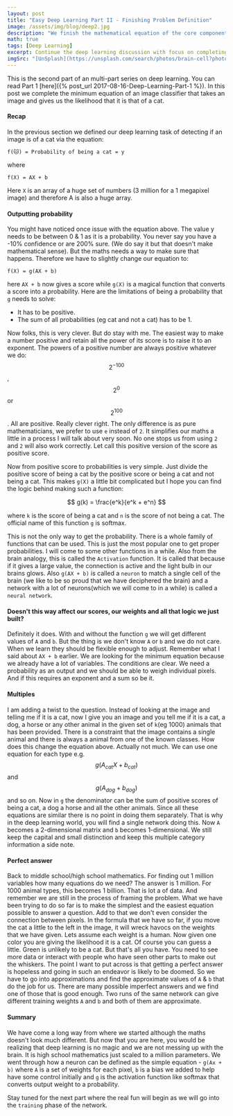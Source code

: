 ```yaml
---
layout: post
title: "Easy Deep Learning Part II - Finishing Problem Definition"
image: /assets/img/blog/deep2.jpg
description: "We finish the mathematical equation of the core component of the deep learning network, realizing the extent of the problem and its solutions."
math: true
tags: [Deep Learning]
excerpt: Continue the deep learning discussion with focus on completing the intuition.
imgSrc: "[UnSplash](https://unsplash.com/search/photos/brain-cell?photo=rmWtVQN5RzU)"
---
```


This is the second part of an multi-part series on deep learning. You can read Part 1 [here]({% post_url 2017-08-16-Deep-Learning-Part-1 %}). In this post we complete the minimum equation of an image classifier that takes an image and gives us the likelihood that it is that of a cat.

#### Recap
In the previous section we defined our deep learning task of detecting if an image is of a cat via the equation:

```
f(🐱) = Probability of being a cat = y
```
where

```
f(X) = AX + b
```

Here `X` is an array of a huge set of numbers (3 million for a 1 megapixel image) and therefore A is also a huge array.

#### Outputting probability
You might have noticed once issue with the equation above. The value y needs to be between 0 & 1 as it is a probability. You never say you have a -10% confidence or are 200% sure. (We do say it but that doesn't make mathematical sense). But the maths needs a way to make sure that happens. Therefore we have to slightly change our equation to:

```
f(X) = g(AX + b)
```

here `AX + b` now gives a score while `g(X)` is a magical function that converts a score into a probability. Here are the limitations of being a probability that `g` needs to solve:
* It has to be positive.
* The sum of all probabilities (eg cat and not a cat) has to be 1.

Now folks, this is very clever. But do stay with me. The easiest way to make a number positive and retain all the power of its score is to raise it to an exponent. The powers of a positive number are always positive whatever we do: $$2^{-100}$$, $$2^0$$ or $$2^{100}$$. All are positive. Really clever right. The only difference is as pure mathematicians, we prefer to use `e` instead of `2`. It simplifies our maths a little in a process I will talk about very soon. No one stops us from using `2` and `2` will also work correctly. Let call this positive version of the score as positive score.

Now from positive score to probabilities is very simple. Just divide the positive score of being a cat by the positive score or being a cat and not being a cat. This makes `g(X)` a little bit complicated but I hope you can find the logic behind making such a function:

$$
g(k) = \frac{e^k}{e^k + e^n}
$$

where `k` is the score of being a cat and `n` is the score of not being a cat. The official name of this function `g` is softmax.

This is not the only way to get the probability. There is a whole family of functions that can be used. This is just the most popular one to get proper probabilities. I will come to some other functions in a while. Also from the brain analogy, this is called the `Activation` function. It is called that because if it gives a large value, the connection is active and the light bulb in our brains glows. Also `g(AX + b)` is called a `neuron` to match a single cell of the brain (we like to be so proud that we have deciphered the brain) and a network with a lot of neurons(which we will come to in a while) is called a `neural network`.

#### Doesn't this way affect our scores, our weights and all that logic we just built?
Definitely it does. With and without the function `g` we will get different values of `A` and `b`. But the thing is we don't know `A` or `b` and we do not care. When we learn they should be flexible enough to adjust. Remember what I said about `AX + b` earlier. We are looking for the minimum equation because we already have a lot of variables. The conditions are clear. We need a probability as an output and we should be able to weigh individual pixels. And if this requires an exponent and a sum so be it.

#### Multiples
I am adding a twist to the question. Instead of looking at the image and telling me if it is a cat, now I give you an image and you tell me if it is a cat, a dog, a horse or any other animal in the given set of `k`(eg 1000) animals that has been provided. There is a constraint that the image contains a single animal and there is always a animal from one of the known classes. How does this change the equation above. Actually not much. We can use one equation for each type e.g. $$g(A_{cat}X + b_{cat})$$ and $$g(A_{dog} + b_{dog})$$ and so on. Now in `g` the denominator can be the sum of positive scores of being a cat, a dog a horse and all the other animals. Since all these equations are similar there is no point in doing them separately. That is why in the deep learning world, you will find a single network doing this. Now `A` becomes a 2-dimensional matrix and `b` becomes 1-dimensional. We still keep the capital and small distinction and keep this multiple category information a side note.

#### Perfect answer
Back to middle school/high school mathematics. For finding out 1 million variables how many equations do we need? The answer is 1 million. For 1000 animal types, this becomes 1 billion. That is lot a of data. And remember we are still in the process of framing the problem. What we have been trying to do so far is to make the simplest and the easiest equation possible to answer a question. Add to that we don't even consider the connection between pixels. In the formula that we have so far, if you move the cat a little to the left in the image, it will wreck havocs on the weights that we have given. Lets assume each weight is a human. Now given one color you are giving the likelihood it is a cat. Of course you can guess a little. Green is unlikely to be a cat. But that's all you have. You need to see more data or interact with people who have seen other parts to make out the whiskers.
The point I want to put across is that getting a perfect answer is hopeless and going in such an endeavor is likely to be doomed. So we have to go into approximations and find the approximate values of `A` & `b` that do the job for us. There are many possible imperfect answers and we find one of those that is good enough. Two runs of the same network can give different training weights `A` and `b` and both of them are approximate.

#### Summary
We have come a long way from where we started although the maths doesn't look much different. But now that you are here, you would be realizing that deep learning is no magic and we are not messing up with the brain. It is high school mathematics just scaled to a million parameters. We went through how a neuron can be defined as the simple equation - `g(Ax + b)` where `A` is a set of weights for each pixel, `b` is a bias we added to help have some control initially and `g` is the activation function like softmax that converts output weight to a probability.

Stay tuned for the next part where the real fun will begin as we will go into the `training` phase of the network.

